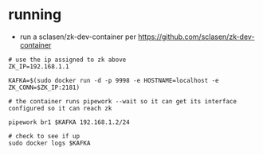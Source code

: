 # running

* run a sclasen/zk-dev-container per https://github.com/sclasen/zk-dev-container

```
# use the ip assigned to zk above
ZK_IP=192.168.1.1

KAFKA=$(sudo docker run -d -p 9998 -e HOSTNAME=localhost -e ZK_CONN=$ZK_IP:2181)

# the container runs pipework --wait so it can get its interface configured so it can reach zk

pipework br1 $KAFKA 192.168.1.2/24

# check to see if up
sudo docker logs $KAFKA


```
